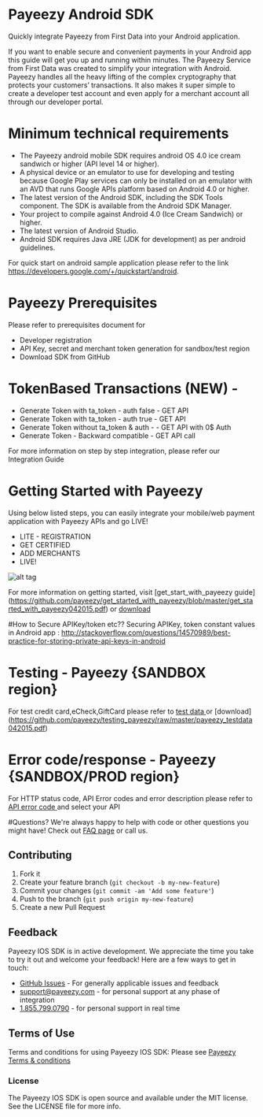 # Payeezy Android SDK

Quickly integrate Payeezy from First Data into your Android application.

If you want to enable secure and convenient payments in your Android app this guide will get you up and running within minutes. The Payeezy Service from First Data was created to simplify your integration with Android. Payeezy handles all the heavy lifting of the complex cryptography that protects your customers’ transactions. It also makes it super simple to create a developer test account and even apply for a merchant account all through our developer portal.

# Minimum technical requirements
*	The Payeezy android mobile SDK requires android OS 4.0 ice cream sandwich or higher (API level 14 or higher).
*	A physical device or an emulator to use for developing and testing because Google Play services can only be installed on an emulator with an AVD that runs Google APIs platform based on Android 4.0 or higher.
*	The latest version of the Android SDK, including the SDK Tools component. The SDK is available from the Android SDK Manager.
*	Your project to compile against Android 4.0 (Ice Cream Sandwich) or higher.
*	The latest version of Android Studio.
*	Android SDK requires Java JRE (JDK for development) as per android guidelines.

For quick start on android sample application please refer to the link https://developers.google.com/+/quickstart/android.

# Payeezy Prerequisites
Please refer to prerequisites document for 
*	Developer registration
*	API Key, secret and merchant token generation for sandbox/test region
*	Download SDK from GitHub

# TokenBased Transactions (NEW) - 
*	Generate Token with ta_token - auth false - GET API
*	Generate Token with ta_token - auth true - GET API
*	Generate Token without  ta_token & auth -  - GET API with 0$ Auth
*	Generate Token - Backward compatible -  GET API call

For more information on step by step integration, please refer our Integration Guide

# Getting Started with Payeezy
Using below listed steps, you can easily integrate your mobile/web payment application with Payeezy APIs and go LIVE!
*	LITE  - REGISTRATION  
*	GET CERTIFIED
*	ADD MERCHANTS 
*	LIVE!

![alt tag](https://github.com/payeezy/payeezy_js/raw/master/ignore/get_start_with_payeezy.png)

For more information on getting started, visit  [get_start_with_payeezy guide] (https://github.com/payeezy/get_started_with_payeezy/blob/master/get_started_with_payeezy042015.pdf) or [download](https://github.com/payeezy/get_started_with_payeezy/raw/master/get_started_with_payeezy042015.pdf)

#How to Secure APIKey/token etc??
Securing APIKey, token constant values in Android app : http://stackoverflow.com/questions/14570989/best-practice-for-storing-private-api-keys-in-android

# Testing - Payeezy {SANDBOX region}
For test credit card,eCheck,GiftCard please refer to [test data ](https://github.com/payeezy/testing_payeezy/blob/master/payeezy_testdata042015.pdf) or [download] (https://github.com/payeezy/testing_payeezy/raw/master/payeezy_testdata042015.pdf)

# Error code/response - Payeezy {SANDBOX/PROD region}
For HTTP status code, API Error codes and error description please refer to [API error code ](https://developer.payeezy.com/payeezy_new_docs/apis) and select your API

#Questions?
We're always happy to help with code or other questions you might have! Check out [FAQ page](https://developer.payeezy.com/faq-page) or call us. 

## Contributing
1. Fork it 
2. Create your feature branch (`git checkout -b my-new-feature`)
3. Commit your changes (`git commit -am 'Add some feature'`)
4. Push to the branch (`git push origin my-new-feature`)
5. Create a new Pull Request  

## Feedback
Payeezy IOS SDK is in active development. We appreciate the time you take to try it out and welcome your feedback!
Here are a few ways to get in touch:
* [GitHub Issues](https://github.com/payeezy/payeezy/issues) - For generally applicable issues and feedback
* support@payeezy.com - for personal support at any phase of integration
* [1.855.799.0790](tel:+18557990790)  - for personal support in real time 

## Terms of Use
Terms and conditions for using Payeezy IOS SDK: Please see [Payeezy Terms & conditions](https://developer.payeezy.com/terms-use)
 
### License
The Payeezy IOS SDK is open source and available under the MIT license. See the LICENSE file for more info.
